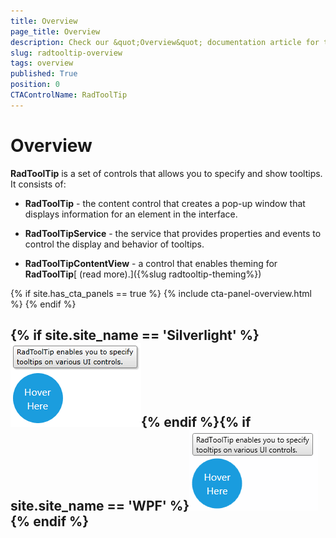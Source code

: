 ```yaml
---
title: Overview
page_title: Overview
description: Check our &quot;Overview&quot; documentation article for the RadToolTip {{ site.framework_name }} control.
slug: radtooltip-overview
tags: overview
published: True
position: 0
CTAControlName: RadToolTip
---
```


# Overview

__RadToolTip__ is a set of controls that allows you to specify and show tooltips. It consists of:

* __RadToolTip__ - the content control that creates a pop-up window that displays information for an element in the interface.
            

* __RadToolTipService__ - the service that provides properties and events to control the display and behavior of tooltips.
            

* __RadToolTipContentView__ - a control that enables theming for __RadToolTip__[ (read more).]({%slug radtooltip-theming%})


{% if site.has_cta_panels == true %}
{% include cta-panel-overview.html %}
{% endif %}

## {% if site.site_name == 'Silverlight' %}![radtooltip sl](images/radtooltip_sl.png){% endif %}{% if site.site_name == 'WPF' %}![radtooltip wpf](images/radtooltip_wpf.png){% endif %}
